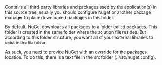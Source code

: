 Contains all third-party libraries and packages used by the application(s) in this source tree, usually you should configure Nuget or another package manager to place downloaded packages in this folder.


By default, NuGet downloads all packages to a folder called packages. This folder is created in the same folder where the solution file resides. But according to this folder
structure, you want all of your external libraries to exist in the lib folder.

As such, you need to provide NuGet with an override for the packages location. To do this, there is a text file in the src folder (../src/nuget.config).
